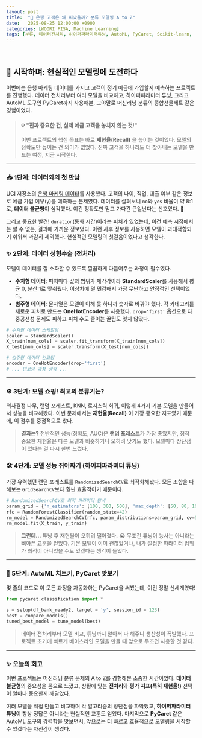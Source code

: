 ```yaml
---
layout: post
title:  "🏦 은행 고객은 왜 떠났을까? 분류 모델링 A to Z"
date:   2025-08-25 12:00:00 +0900
categories: [WOORI FISA, Machine Learning]
tags: [분류, 데이터전처리, 하이퍼파라미터튜닝, AutoML, PyCaret, Scikit-learn, '#우리FIS아카데미', '#우리FISA', '#AI엔지니어링', '#K-디지털트레이닝', '#우리에프아이에스', '#글로벌소프트웨어캠퍼스']
---
```


<br>

## :tropical_drink: 시작하며: 현실적인 모델링에 도전하다

이번에는 은행 마케팅 데이터를 가지고 고객이 정기 예금에 가입할지 예측하는 프로젝트를 진행했다. 데이터 전처리부터 여러 모델을 비교하고, 하이퍼파라미터 튜닝, 그리고 AutoML 도구인 PyCaret까지 사용해본, 그야말로 머신러닝 분류의 종합선물세트 같은 경험이었다. 

> #### 💡 "진짜 중요한 건, 실제 예금 고객을 놓치지 않는 것!"
> 이번 프로젝트의 핵심 목표는 바로 **재현율(Recall)** 을 높이는 것이었다. 모델의 정확도만 높이는 건 의미가 없었다. 진짜 고객을 하나라도 더 찾아내는 모델을 만드는 여정, 지금 시작한다.

---

### 📥 1단계: 데이터와의 첫 만남

UCI 저장소의 [은행 마케팅 데이터](https://archive.ics.uci.edu/ml/datasets/Bank+Marketing)를 사용했다. 고객의 나이, 직업, 대출 여부 같은 정보로 예금 가입 여부(`y`)를 예측하는 문제였다. 데이터를 살펴보니 `no`와 `yes` 비율이 약 8:1로, **데이터 불균형**이 심각했다. 이건 정확도만 믿고 가다간 큰일난다는 신호였다. 🚨

그리고 중요한 발견! `duration`(통화 시간)이라는 피처가 있었는데, 이건 예측 시점에서는 알 수 없는, 결과에 가까운 정보였다. 이런 사후 정보를 사용하면 모델이 과대적합되기 쉬워서 과감히 제외했다. 현실적인 모델링의 첫걸음이었다고 생각한다.

### ✨ 2단계: 데이터 성형수술 (전처리)

모델이 데이터를 잘 소화할 수 있도록 깔끔하게 다듬어주는 과정이 필수였다.

-   **수치형 데이터**: 피처마다 값의 범위가 제각각이라 **StandardScaler**를 사용해서 평균 0, 분산 1로 맞춰줬다. 이상치에 덜 민감해서 가장 무난하고 안정적인 선택이었다.
-   **범주형 데이터**: 문자열은 모델이 이해 못 하니까 숫자로 바꿔야 했다. 각 카테고리를 새로운 피처로 만드는 **OneHotEncoder**를 사용했다. `drop='first'` 옵션으로 다중공선성 문제도 피하고 피처 수도 줄이는 꿀팁도 잊지 않았다.

```python
# 수치형 데이터 스케일링
scaler = StandardScaler()
X_train[num_cols] = scaler.fit_transform(X_train[num_cols])
X_test[num_cols] = scaler.transform(X_test[num_cols])

# 범주형 데이터 인코딩
encoder = OneHotEncoder(drop='first')
# ... 인코딩 과정 생략 ...
```

---

### ⚙️ 3단계: 모델 쇼핑! 최고의 분류기는?

의사결정 나무, 랜덤 포레스트, KNN, 로지스틱 회귀, 이렇게 4가지 기본 모델을 만들어서 성능을 비교해봤다. 이번 문제에서는 **재현율(Recall)** 이 가장 중요한 지표였기 때문에, 이 점수를 중점적으로 봤다.

> **결과는?** 전반적인 성능(정확도, AUC)은 **랜덤 포레스트**가 가장 좋았지만, 정작 중요한 재현율은 다른 모델과 비슷하거나 오히려 낮기도 했다. 모델마다 장단점이 있다는 걸 다시 한번 느꼈다.

### 🛠️ 4단계: 모델 성능 쥐어짜기 (하이퍼파라미터 튜닝)

가장 유력했던 랜덤 포레스트를 `RandomizedSearchCV`로 최적화해봤다. 모든 조합을 다 해보는 `GridSearchCV`보다 훨씬 효율적이기 때문이다.

```python
# RandomizedSearchCV로 최적 파라미터 탐색
param_grid = {'n_estimators': [100, 300, 500], 'max_depth': [50, 80, 100], ...}
rfc = RandomForestClassifier(random_state=42)
rm_model = RandomizedSearchCV(rfc, param_distributions=param_grid, cv=5, scoring='recall', n_iter=5)
rm_model.fit(X_train, y_train)
```

> **그런데...** 튜닝 후 재현율이 오히려 떨어졌다. 😭 무조건 튜닝이 능사는 아니라는 뼈아픈 교훈을 얻었다. 기본 모델이 이미 괜찮았거나, 내가 설정한 파라미터 범위가 최적이 아니었을 수도 있겠다는 생각이 들었다.

---

### 🤖 5단계: AutoML 치트키, PyCaret 맛보기

몇 줄의 코드로 이 모든 과정을 자동화하는 PyCaret을 써봤는데, 이건 정말 신세계였다!

```python
from pycaret.classification import *

s = setup(df_bank_ready2, target = 'y', session_id = 123)
best = compare_models()
tuned_best_model = tune_model(best)
```

> 데이터 전처리부터 모델 비교, 튜닝까지 알아서 다 해주니 생산성이 폭발했다. 프로젝트 초기에 빠르게 베이스라인 모델을 만들 때 앞으로 무조건 사용할 것 같다.

---

### ✨ 오늘의 회고

이번 프로젝트는 머신러닝 분류 문제의 A to Z를 경험해본 소중한 시간이었다. **데이터 불균형**의 중요성을 몸으로 느꼈고, 상황에 맞는 **전처리**와 **평가 지표(특히 재현율!)** 선택이 얼마나 중요한지 깨달았다.

여러 모델을 직접 만들고 비교하며 각 알고리즘의 장단점을 파악했고, **하이퍼파라미터 튜닝**이 항상 정답은 아니라는 현실적인 교훈도 얻었다. 마지막으로 **PyCaret** 같은 AutoML 도구의 강력함을 맛보면서, 앞으로는 더 빠르고 효율적으로 모델링을 시작할 수 있겠다는 자신감이 생겼다.